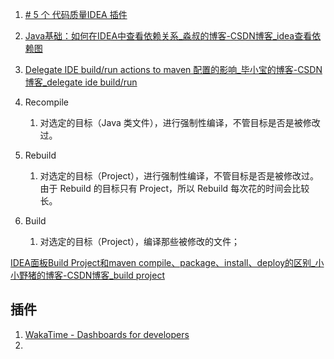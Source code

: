 1. [# 5 个 代码质量IDEA 插件](https://mp.weixin.qq.com/s/Nh0W3Ax1-goFm4ndIuZuqw)
2. [Java基础：如何在IDEA中查看依赖关系_淼叔的博客-CSDN博客_idea查看依赖图](https://liumiaocn.blog.csdn.net/article/details/108414583)
3. [Delegate IDE build/run actions to maven 配置的影响_毕小宝的博客-CSDN博客_delegate ide build/run](https://blog.csdn.net/wojiushiwo945you/article/details/108053337)

1. Recompile
	1. 对选定的目标（Java 类文件），进行强制性编译，不管目标是否是被修改过。
2. Rebuild
	1. 对选定的目标（Project），进行强制性编译，不管目标是否是被修改过。由于 Rebuild 的目标只有 Project，所以 Rebuild 每次花的时间会比较长。
3. Build
	1. 对选定的目标（Project），编译那些被修改的文件；


[IDEA面板Build Project和maven compile、package、install、deploy的区别_小小野猪的博客-CSDN博客_build project](https://blog.csdn.net/gongjin28_csdn/article/details/121544078)





## 插件
1. [WakaTime - Dashboards for developers](https://wakatime.com/)
2. 
